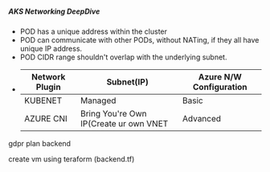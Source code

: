 ##### AKS Networking DeepDive

- POD has a unique address within the cluster
- POD can communicate with other PODs, without NATing, if they all have unique IP address.
- POD CIDR range shouldn't overlap with the underlying subnet.
- 
  | Network Plugin     | Subnet(IP)                                 | Azure N/W Configuration
  | ------------------ | ------------------------------------------ | ------------------------
  | KUBENET            | Managed                                    | Basic
  | AZURE CNI          | Bring You're Own IP(Create ur own VNET     | Advanced
  
 gdpr 
 plan
 backend
 
 create vm using teraform (backend.tf)